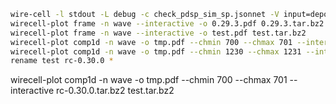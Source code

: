 ```bash
wire-cell -l stdout -L debug -c check_pdsp_sim_sp.jsonnet -V input=depos.tar.bz2 -V output=test.tar.bz2
wirecell-plot frame -n wave --interactive -o 0.29.3.pdf 0.29.3.tar.bz2
wirecell-plot frame -n wave --interactive -o test.pdf test.tar.bz2
wirecell-plot comp1d -n wave -o tmp.pdf --chmin 700 --chmax 701 --interactive 0.29.3.tar.bz2 test.tar.bz2
wirecell-plot comp1d -n wave -o tmp.pdf --chmin 1230 --chmax 1231 --interactive 0.29.3.tar.bz2 test.tar.bz2
rename test rc-0.30.0 *
```


wirecell-plot comp1d -n wave -o tmp.pdf --chmin 700 --chmax 701 --interactive rc-0.30.0.tar.bz2 test.tar.bz2